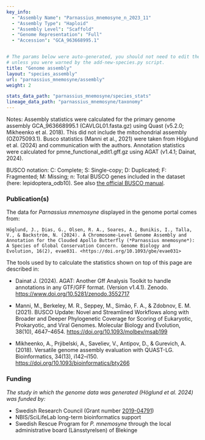 ```yaml
---
key_info:
  - "Assembly Name": "Parnassius_mnemosyne_n_2023_11"
  - "Assembly Type": "Haploid"
  - "Assembly Level": "Scaffold"
  - "Genome Representation": "Full"
  - "Accession": "GCA_963668995.1"


# The params below were auto-generated, you should not need to edit them...
# unless you were warned by the add-new-species.py script.
title: "Genome assembly"
layout: "species_assembly"
url: "parnassius_mnemosyne/assembly"
weight: 2

stats_data_path: "parnassius_mnemosyne/species_stats"
lineage_data_path: "parnassius_mnemosyne/taxonomy"
---
```


Notes: Assembly statistics were calculated for the primary genome assembly GCA_963668995.1 (CAVLGL01.fasta.gz) using Quast (v5.2.0; Mikheenko et al. 2018). This did not include the mitochondrial assembly (OZ075093.1). Busco statistics (Manni et al., 2021) were taken from Höglund et al. (2024) and communication with the authors. Annotation statistics were calculated for pmne_functional_edit1.gff.gz using AGAT (v1.4.1; Dainat, 2024).

BUSCO notation: C: Complete; S: Single-copy; D: Duplicated; F: Fragmented; M: Missing; n: Total BUSCO genes included in the dataset (here: lepidoptera_odb10). See also [the official BUSCO manual](https://busco.ezlab.org/busco_userguide.html#interpreting-the-results).

### Publication(s)

The data for *Parnassius mnemosyne* displayed in the genome portal comes from:

```{style=citation}
Höglund, J., Dias, G., Olsen, R. A., Soares, A., Bunikis, I., Talla, V., & Backström, N. (2024). A Chromosome-Level Genome Assembly and Annotation for the Clouded Apollo Butterfly (*Parnassius mnemosyne*): A Species of Global Conservation Concern. Genome Biology and Evolution, 16(2), evae031. <https://doi.org/10.1093/gbe/evae031>
```

The tools used by to calculate the statistics shown on top of this page are described in:

- Dainat J. (2024). AGAT: Another Gff Analysis Toolkit to handle annotations in any GTF/GFF format.
(Version v1.4.1). Zenodo. <https://www.doi.org/10.5281/zenodo.3552717>

- Manni, M., Berkeley, M. R., Seppey, M., Simão, F. A., & Zdobnov, E. M. (2021). BUSCO Update: Novel and Streamlined Workflows along with Broader and Deeper Phylogenetic Coverage for Scoring of Eukaryotic, Prokaryotic, and Viral Genomes. Molecular Biology and Evolution, 38(10), 4647–4654. <https://doi.org/10.1093/molbev/msab199>

- Mikheenko, A., Prjibelski, A., Saveliev, V., Antipov, D., & Gurevich, A. (2018). Versatile genome assembly evaluation with QUAST-LG. Bioinformatics, 34(13), i142–i150. <https://doi.org/10.1093/bioinformatics/bty266>

### Funding

*The study in which the genome data was generated (Höglund et al. 2024) was funded by:*

- Swedish Research Council (Grant number [2019-04791](https://www.vr.se/english/swecris.html#/project/2019-04791_VR))
- NBIS/SciLifeLab long-term bioinformatics support
- Swedish Rescue Program for *P. mnemosyne* through the local administrative board (Länsstyrelsen) of Blekinge
